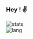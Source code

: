 ### Hey ! ✌️

<!--
**Angelisium/angelisium** is a ✨ _special_ ✨ repository because its `README.md` (this file) appears on your GitHub profile.

Here are some ideas to get you started:

- 🔭 I’m currently working on ...
- 🌱 I’m currently learning ...
- 👯 I’m looking to collaborate on ...
- 🤔 I’m looking for help with ...
- 💬 Ask me about ...
- 📫 How to reach me: ...
- 😄 Pronouns: ...
- ⚡ Fun fact: ...
-->

![stats](https://github-readme-stats.vercel.app/api?username=Angelisium&include_all_commits=true&show_icons=true&theme=radical)  
![lang](https://github-readme-stats.vercel.app/api/top-langs/?username=Angelisium&show_icons=true&theme=radical&layout=compact)
